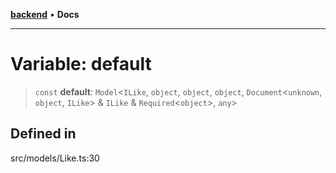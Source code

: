 [**backend**](../../../README.md) • **Docs**

***

# Variable: default

> `const` **default**: `Model`\<`ILike`, `object`, `object`, `object`, `Document`\<`unknown`, `object`, `ILike`\> & `ILike` & `Required`\<`object`\>, `any`\>

## Defined in

src/models/Like.ts:30
